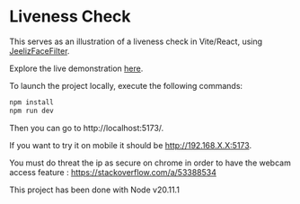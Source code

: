 # Liveness Check

This serves as an illustration of a liveness check in Vite/React, using [JeelizFaceFilter](https://github.com/jeeliz/jeelizFaceFilter).

Explore the live demonstration [here](https://mtnguerin.github.io/liveness-check).

To launch the project locally, execute the following commands:

```bash
npm install
npm run dev
```
Then you can go to http://localhost:5173/.

If you want to try it on mobile it should be http://192.168.X.X:5173. 

You must do threat the ip as secure on chrome in order to have the webcam access feature : https://stackoverflow.com/a/53388534

This project has been done with Node v20.11.1
